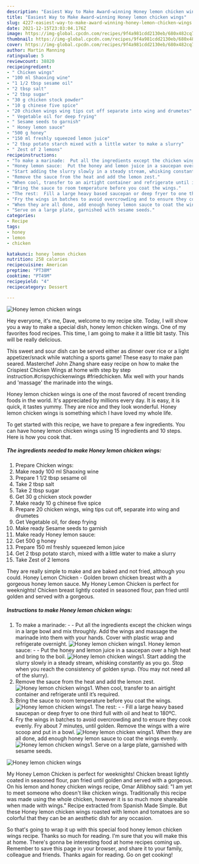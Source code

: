 ```yaml
---
description: "Easiest Way to Make Award-winning Honey lemon chicken wings"
title: "Easiest Way to Make Award-winning Honey lemon chicken wings"
slug: 4227-easiest-way-to-make-award-winning-honey-lemon-chicken-wings
date: 2021-12-15T23:03:04.176Z
image: https://img-global.cpcdn.com/recipes/9f4a981cdd2130eb/680x482cq70/honey-lemon-chicken-wings-recipe-main-photo.jpg
thumbnail: https://img-global.cpcdn.com/recipes/9f4a981cdd2130eb/680x482cq70/honey-lemon-chicken-wings-recipe-main-photo.jpg
cover: https://img-global.cpcdn.com/recipes/9f4a981cdd2130eb/680x482cq70/honey-lemon-chicken-wings-recipe-main-photo.jpg
author: Martin Manning
ratingvalue: 5
reviewcount: 38820
recipeingredient:
- " Chicken wings"
- "100 ml Shaoxing wine"
- "1 1/2 tbsp sesame oil"
- "2 tbsp salt"
- "2 tbsp sugar"
- "30 g chicken stock powder"
- "10 g chinese five spice"
- "20 chicken wings wing tips cut off separate into wing and drumetes"
- " Vegetable oil for deep frying"
- " Sesame seeds to garnish"
- " Honey lemon sauce"
- "500 g honey"
- "150 ml freshly squeezed lemon juice"
- "2 tbsp potato starch mixed with a little water to make a slurry"
- " Zest of 2 lemons"
recipeinstructions:
- "To make a marinade:  Put all the ingredients except the chicken wings in a large bowl and mix throughly. Add the wings and massage the marinade into them with your hands. Cover with plastic wrap and refrigerate overnight."
- "Honey lemon sauce:  Put the honey and lemon juice in a saucepan over a high heat and bring to the boil."
- "Start adding the slurry slowly in a steady stream, whisking constantly as you go. Stop when you reach the consistency of golden syrup. (You may not need all of the slurry)."
- "Remove the sauce from the heat and add the lemon zest."
- "When cool, transfer to an airtight container and refrigerate until it’s required."
- "Bring the sauce to room temperature before you coat the wings."
- "The rest:  Fill a large heavy based saucepan or deep fryer to one third full with oil and heat to 180ºC."
- "Fry the wings in batches to avoid overcrowding and to ensure they cook evenly. Fry about 7 minutes, until golden. Remove the wings with a wire scoop and put in a bowl."
- "When they are all done, add enough honey lemon sauce to coat the wings evenly."
- "Serve on a large plate, garnished with sesame seeds."
categories:
- Recipe
tags:
- honey
- lemon
- chicken

katakunci: honey lemon chicken 
nutrition: 258 calories
recipecuisine: American
preptime: "PT38M"
cooktime: "PT49M"
recipeyield: "4"
recipecategory: Dessert

---
```



![Honey lemon chicken wings](https://img-global.cpcdn.com/recipes/9f4a981cdd2130eb/680x482cq70/honey-lemon-chicken-wings-recipe-main-photo.jpg)

Hey everyone, it's me, Dave, welcome to my recipe site. Today, I will show you a way to make a special dish, honey lemon chicken wings. One of my favorites food recipes. This time, I am going to make it a little bit tasty. This will be really delicious.

This sweet and sour dish can be served either as dinner over rice or a light appetizer/snack while watching a sports game! These easy to make pan seared. Masterchef John Zhang share easy recipe on how to make the Crispiest Chicken Wings at home with step by step instruction.#crispychickenwings #friedchicken. Mix well with your hands and &#39;massage&#39; the marinade into the wings.

Honey lemon chicken wings is one of the most favored of recent trending foods in the world. It's appreciated by millions every day. It is easy, it is quick, it tastes yummy. They are nice and they look wonderful. Honey lemon chicken wings is something which I have loved my whole life.


To get started with this recipe, we have to prepare a few ingredients. You can have honey lemon chicken wings using 15 ingredients and 10 steps. Here is how you cook that.

<!--inarticleads1-->

##### The ingredients needed to make Honey lemon chicken wings:

1. Prepare  Chicken wings:
1. Make ready 100 ml Shaoxing wine
1. Prepare 1 1/2 tbsp sesame oil
1. Take 2 tbsp salt
1. Take 2 tbsp sugar
1. Get 30 g chicken stock powder
1. Make ready 10 g chinese five spice
1. Prepare 20 chicken wings, wing tips cut off, separate into wing and drumetes
1. Get  Vegetable oil, for deep frying
1. Make ready  Sesame seeds to garnish
1. Make ready  Honey lemon sauce:
1. Get 500 g honey
1. Prepare 150 ml freshly squeezed lemon juice
1. Get 2 tbsp potato starch, mixed with a little water to make a slurry
1. Take  Zest of 2 lemons


They are really simple to make and are baked and not fried, although you could. Honey Lemon Chicken - Golden brown chicken breast with a gorgeous honey lemon sauce. My Honey Lemon Chicken is perfect for weeknights! Chicken breast lightly coated in seasoned flour, pan fried until golden and served with a gorgeous. 

<!--inarticleads2-->

##### Instructions to make Honey lemon chicken wings:

1. To make a marinade: -  - Put all the ingredients except the chicken wings in a large bowl and mix throughly. Add the wings and massage the marinade into them with your hands. Cover with plastic wrap and refrigerate overnight.
<img src="//assets-global.cpcdn.com/assets/icons/button_play-2c75c40dde080a61004c1f40b05d8f140eaff45d7e9e6481dc71c63d2e7c4909.png" alt="Honey lemon chicken wings">1. Honey lemon sauce: -  - Put the honey and lemon juice in a saucepan over a high heat and bring to the boil.
<img src="//assets-global.cpcdn.com/assets/icons/button_play-2c75c40dde080a61004c1f40b05d8f140eaff45d7e9e6481dc71c63d2e7c4909.png" alt="Honey lemon chicken wings">1. Start adding the slurry slowly in a steady stream, whisking constantly as you go. Stop when you reach the consistency of golden syrup. (You may not need all of the slurry).
1. Remove the sauce from the heat and add the lemon zest.
<img src="//assets-global.cpcdn.com/assets/icons/button_play-2c75c40dde080a61004c1f40b05d8f140eaff45d7e9e6481dc71c63d2e7c4909.png" alt="Honey lemon chicken wings">1. When cool, transfer to an airtight container and refrigerate until it’s required.
1. Bring the sauce to room temperature before you coat the wings.
<img src="//assets-global.cpcdn.com/assets/icons/button_play-2c75c40dde080a61004c1f40b05d8f140eaff45d7e9e6481dc71c63d2e7c4909.png" alt="Honey lemon chicken wings">1. The rest: -  - Fill a large heavy based saucepan or deep fryer to one third full with oil and heat to 180ºC.
1. Fry the wings in batches to avoid overcrowding and to ensure they cook evenly. Fry about 7 minutes, until golden. Remove the wings with a wire scoop and put in a bowl.
<img src="//assets-global.cpcdn.com/assets/icons/button_play-2c75c40dde080a61004c1f40b05d8f140eaff45d7e9e6481dc71c63d2e7c4909.png" alt="Honey lemon chicken wings">1. When they are all done, add enough honey lemon sauce to coat the wings evenly.
<img src="//assets-global.cpcdn.com/assets/icons/button_play-2c75c40dde080a61004c1f40b05d8f140eaff45d7e9e6481dc71c63d2e7c4909.png" alt="Honey lemon chicken wings">1. Serve on a large plate, garnished with sesame seeds.
<img src="//assets-global.cpcdn.com/assets/icons/button_play-2c75c40dde080a61004c1f40b05d8f140eaff45d7e9e6481dc71c63d2e7c4909.png" alt="Honey lemon chicken wings">

My Honey Lemon Chicken is perfect for weeknights! Chicken breast lightly coated in seasoned flour, pan fried until golden and served with a gorgeous. On his lemon and honey chicken wings recipe, Omar Allibhoy said: &#34;I am yet to meet someone who doesn&#39;t like chicken wings. Traditionally this recipe was made using the whole chicken, however it is so much more shareable when made with wings.&#34; Recipe extracted from Spanish Made Simple. But these Honey lemon chicken wings roasted with lemon and tomatoes are so colorful that they can be an aesthetic dish for any occasion. 

So that's going to wrap it up with this special food honey lemon chicken wings recipe. Thanks so much for reading. I'm sure that you will make this at home. There's gonna be interesting food at home recipes coming up. Remember to save this page in your browser, and share it to your family, colleague and friends. Thanks again for reading. Go on get cooking!
